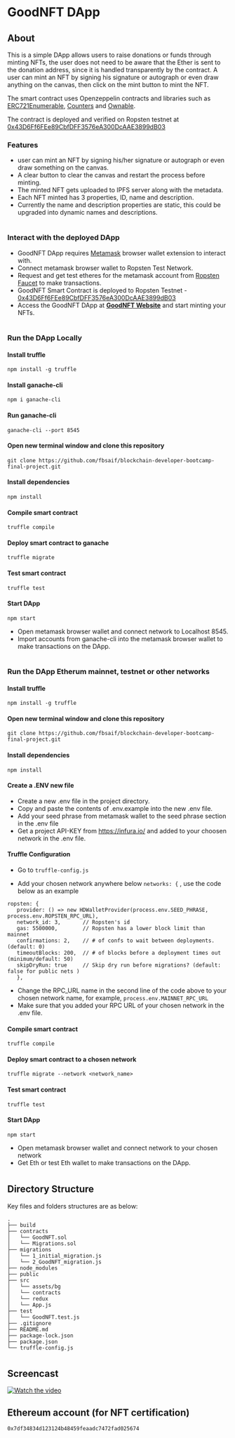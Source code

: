 # GoodNFT DApp

## About
This is a simple DApp allows users to raise donations or funds through minting NFTs, the user does not need to be aware that the Ether is sent to the donation address, since it is handled transparently by the contract. 
A user can mint an NFT by signing his signature or autograph or even draw anything on the canvas, then click on the mint button to mint the NFT.

The smart contract uses Openzeppelin contracts and libraries such as [ERC721Enumerable](https://github.com/OpenZeppelin/openzeppelin-contracts/blob/master/contracts/token/ERC721/extensions/ERC721Enumerable.sol), [Counters](https://github.com/OpenZeppelin/openzeppelin-contracts/blob/master/contracts/utils/Counters.sol) and [Ownable](https://github.com/OpenZeppelin/openzeppelin-contracts/blob/master/contracts/access/Ownable.sol).

The contract is deployed and verified on Ropsten testnet at [0x43D6Ff6FEe89CbfDFF3576eA300DcAAE3899dB03](https://ropsten.etherscan.io/address/0x43D6Ff6FEe89CbfDFF3576eA300DcAAE3899dB03)

### Features
- user can mint an NFT by signing his/her signature or autograph or even draw something on the canvas. 
- A clear button to clear the canvas and restart the process before minting.
- The minted NFT gets uploaded to IPFS server along with the metadata.
- Each NFT minted has 3 properties, ID, name and description.
- Currently the name and description properties are static, this could be upgraded into dynamic names and descriptions.
#

### Interact with the deployed DApp
- GoodNFT DApp requires [Metamask](https://metamask.io/) browser wallet extension to interact with.
- Connect metamask browser wallet to Ropsten Test Network.
- Request and get test etheres for the metamask account from [Ropsten Faucet](https://faucet.ropsten.be/) to make transactions.
- GoodNFT Smart Contract is deployed to Ropsten Testnet - [0x43D6Ff6FEe89CbfDFF3576eA300DcAAE3899dB03](https://ropsten.etherscan.io/address/0x43D6Ff6FEe89CbfDFF3576eA300DcAAE3899dB03#code)
- Access the GoodNFT DApp at [**GoodNFT Website**](https://fbsaif.github.io/blockchain-developer-bootcamp-final-project/) and start minting your NFTs.
#

### Run the DApp Locally
#### Install truffle
```
npm install -g truffle
```
#### Install ganache-cli
```
npm i ganache-cli
```
#### Run ganache-cli
```
ganache-cli --port 8545
```
#### Open new terminal window and clone this repository
```
git clone https://github.com/fbsaif/blockchain-developer-bootcamp-final-project.git
```
#### Install dependencies
```
npm install
```
#### Compile smart contract
```
truffle compile
```
#### Deploy smart contract to ganache
```
truffle migrate
```
#### Test smart contract
```
truffle test
```
#### Start DApp
```
npm start
```
- Open metamask browser wallet and connect network to Localhost 8545.
- Import accounts from ganache-cli into the metamask browser wallet to make transactions on the DApp.


#

### Run the DApp Etherum mainnet, testnet or other networks
#### Install truffle
```
npm install -g truffle
```

#### Open new terminal window and clone this repository
```
git clone https://github.com/fbsaif/blockchain-developer-bootcamp-final-project.git
```
#### Install dependencies
```
npm install
```
#### Create a .ENV new file
 - Create a new .env file in the project directory.
 - Copy and paste the contents of .env.example into the new .env file.
 - Add your seed phrase from metamask wallet to the seed phrase section in the .env file
 - Get a project API-KEY from https://infura.io/ and added to your choosen network in the .env file.

#### Truffle Configuration
  - Go to ``truffle-config.js``  
  * Add your chosen network anywhere below ``networks: {`` , use the code below as an example 
  ```
  ropsten: {
     provider: () => new HDWalletProvider(process.env.SEED_PHRASE, process.env.ROPSTEN_RPC_URL),
     network_id: 3,       // Ropsten's id
     gas: 5500000,        // Ropsten has a lower block limit than mainnet
     confirmations: 2,    // # of confs to wait between deployments. (default: 0)
     timeoutBlocks: 200,  // # of blocks before a deployment times out  (minimum/default: 50)
     skipDryRun: true     // Skip dry run before migrations? (default: false for public nets )
     },
  ```
  - Change the RPC_URL name in the second line of the code above to your chosen network name, for example, ``process.env.MAINNET_RPC_URL``
  - Make sure that you added your RPC URL of your chosen network in the .env file.
#### Compile smart contract
```
truffle compile
```
#### Deploy smart contract to a chosen network
```
truffle migrate --network <network_name>
```
#### Test smart contract
```
truffle test
```
#### Start DApp
```
npm start
```
- Open metamask browser wallet and connect network to your chosen network
- Get Eth or test Eth wallet to make transactions on the DApp.
#
## Directory Structure
Key files and folders structures are as below:

```
.
├── build
├── contracts
│   └── GoodNFT.sol
│   └── Migrations.sol
├── migrations
│   └── 1_initial_migration.js
│   └── 2_GoodNFT_migration.js
├── node_modules
├── public
├── src
│   └── assets/bg
│   └── contracts
│   └── redux
│   └── App.js
├── test
│   └── GoodNFT.test.js
├── .gitignore
├── README.md
├── package-lock.json
├── package.json
└── truffle-config.js
```
#
## Screencast

[![Watch the video](https://img.youtube.com/vi/aB2qPaoC7KY/maxresdefault.jpg)](https://youtu.be/aB2qPaoC7KY)

## Ethereum account (for NFT certification)
```
0x7df34834d123124b48459feaadc7472fad025674
```